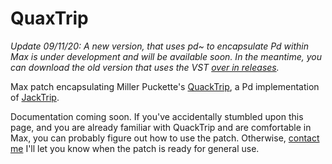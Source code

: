 # QuaxTrip

*Update 09/11/20: A new version, that uses pd~ to encapsulate Pd within Max is under development and will be available soon. In the meantime, you can download the old version that uses the VST [over in releases](https://github.com/damonholzborn/QuaxTrip/releases/tag/quaxtrip-2020-0809).*

Max patch encapsulating Miller Puckette's [QuackTrip](http://msp.ucsd.edu/tools/quacktrip/), a Pd implementation of [JackTrip](https://ccrma.stanford.edu/software/jacktrip/).

Documentation coming soon. If you've accidentally stumbled upon this page, and you are already familiar with QuackTrip and are comfortable in Max, you can probably figure out how to use the patch. Otherwise, [contact me](mailto:damon@rustleworks.com) I'll let you know when the patch is ready for general use.
